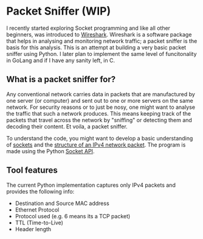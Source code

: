 # Packet Sniffer (WIP)

I recently started exploring Socket programming and like all other beginners, was introduced to [Wireshark](https://www.wireshark.org/). Wireshark is a software package that helps in analysing and monitoring network traffic; a packet sniffer is the basis for this analysis. This is an attempt at building a very basic packet sniffer using Python. I later plan to implement the same level of funcitonality in GoLang and if I have any sanity left, in C.

## What is a packet sniffer for?
Any conventional network carries data in packets that are manufactured by one server (or computer) and sent out to one or more servers on the same network. For security reasons or to just be nosy, one might want to analyse the traffic that such a network produces. This means keeping track of the packets that travel across the network by "sniffing" or detecting them and decoding their content. Et voila, a packet sniffer.

To understand the code, you might want to develop a basic understanding of [sockets](https://medium.com/swlh/understanding-socket-connections-in-computer-networking-bac304812b5c) and the [structure of an IPv4 network packet](https://en.wikipedia.org/wiki/IPv4#Packet_structure). The program is made using the Python [Socket API](https://docs.python.org/3/library/socket.html).

## Tool features
The current Python implementation captures only IPv4 packets and provides the following info:
- Destination and Source MAC address
- Ethernet Protocol 
- Protocol used (e.g. 6 means its a TCP packet)
- TTL (Time-to-Live)
- Header length